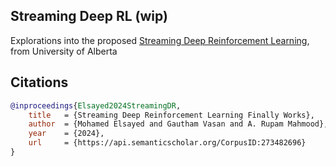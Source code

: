 ## Streaming Deep RL (wip)

Explorations into the proposed [Streaming Deep Reinforcement Learning](https://arxiv.org/abs/2410.14606), from University of Alberta

## Citations

```bibtex
@inproceedings{Elsayed2024StreamingDR,
    title   = {Streaming Deep Reinforcement Learning Finally Works},
    author  = {Mohamed Elsayed and Gautham Vasan and A. Rupam Mahmood},
    year    = {2024},
    url     = {https://api.semanticscholar.org/CorpusID:273482696}
}
```
